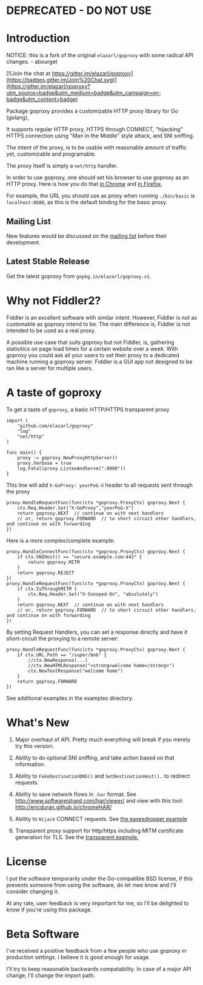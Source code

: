 # DEPRECATED - DO NOT USE

# Introduction

NOTICE: this is a fork of the original `elazarl/goproxy` with some radical API changes. - abourget

[![Join the chat at https://gitter.im/elazarl/goproxy](https://badges.gitter.im/Join%20Chat.svg)](https://gitter.im/elazarl/goproxy?utm_source=badge&utm_medium=badge&utm_campaign=pr-badge&utm_content=badge)

Package goproxy provides a customizable HTTP proxy library for Go (golang),

It supports regular HTTP proxy, HTTPS through CONNECT, "hijacking" HTTPS
connection using "Man in the Middle" style attack, and SNI sniffing.

The intent of the proxy, is to be usable with reasonable amount of traffic
yet, customizable and programable.

The proxy itself is simply a `net/http` handler.

In order to use goproxy, one should set his browser to use goproxy as an HTTP
proxy. Here is how you do that [in Chrome](https://support.google.com/chrome/answer/96815?hl=en)
and [in Firefox](http://www.wikihow.com/Enter-Proxy-Settings-in-Firefox).

For example, the URL you should use as proxy when running `./bin/basic` is
`localhost:8080`, as this is the default binding for the basic proxy.

## Mailing List

New features would be discussed on the [mailing list](https://groups.google.com/forum/#!forum/goproxy-dev)
before their development.

## Latest Stable Release

Get the latest goproxy from `gopkg.in/elazarl/goproxy.v1`.

# Why not Fiddler2?

Fiddler is an excellent software with similar intent. However, Fiddler is not
as customable as goproxy intend to be. The main difference is, Fiddler is not
intended to be used as a real proxy.

A possible use case that suits goproxy but
not Fiddler, is, gathering statisitics on page load times for a certain website over a week.
With goproxy you could ask all your users to set their proxy to a dedicated machine running a
goproxy server. Fiddler is a GUI app not designed to be ran like a server for multiple users.

# A taste of goproxy

To get a taste of `goproxy`, a basic HTTP/HTTPS transparent proxy


    import (
        "github.com/elazarl/goproxy"
        "log"
        "net/http"
    )

    func main() {
        proxy := goproxy.NewProxyHttpServer()
        proxy.Verbose = true
        log.Fatal(proxy.ListenAndServe(":8080"))
    }


This line will add `X-GoProxy: yxorPoG-X` header to all requests sent through the proxy

    proxy.HandleRequestFunc(func(ctx *goproxy.ProxyCtx) goproxy.Next {
        ctx.Req.Header.Set("X-GoProxy","yxorPoG-X")
        return goproxy.NEXT  // continue on with next handlers
        // or, return goproxy.FORWARD  // to short circuit other handlers, and continue on with forwarding
    })

Here is a more complex/complete example:


    proxy.HandleConnectFunc(func(ctx *goproxy.ProxyCtx) goproxy.Next {
        if ctx.SNIHost() == "secure.example.com:443" {
            return goproxy.MITM
        }
        return goproxy.REJECT
    })
    proxy.HandleRequestFunc(func(ctx *goproxy.ProxyCtx) goproxy.Next {
        if ctx.IsThroughMITM {
            ctx.Req.Header.Set("X-Snooped-On", "absolutely")
        }
        return goproxy.NEXT  // continue on with next handlers
        // or, return goproxy.FORWARD  // to short circuit other handlers, and continue on with forwarding
    })


By setting Request Handlers, you can set a response directly and have
it short-circuit the proxying to a remote server:

    proxy.HandleRequestFunc(func(ctx *goproxy.ProxyCtx) goproxy.Next {
        if ctx.URL.Path == "/super/bob" {
            //ctx.NewResponse(...)
            //ctx.NewHTMLResponse("<strong>welcome home</strong>")
            ctx.NewTextResponse("welcome home")
        }
        return goproxy.FORWARD
    })


See additional examples in the examples directory.

# What's New

  1. Major overhaul of API.  Pretty much everything will break if you merely try this version.

  2. Ability to do optional SNI sniffing, and take action based on that information.

  3. Ability to `FakeDestinationDNS()` and `SetDestinationHost()`.. to redirect requests.

  4. Ability to save network flows in `.har` format. See http://www.softwareishard.com/har/viewer/ and view with this tool: http://ericduran.github.io/chromeHAR/

  5. Ability to `Hijack` CONNECT requests. See
[the eavesdropper example](https://github.com/elazarl/goproxy/blob/master/examples/goproxy-eavesdropper/main.go#L27)

  6. Transparent proxy support for http/https including MITM certificate generation for TLS.  See the [transparent example.](https://github.com/elazarl/goproxy/tree/master/examples/goproxy-transparent)

# License

I put the software temporarily under the Go-compatible BSD license,
if this prevents someone from using the software, do let mee know and I'll consider changing it.

At any rate, user feedback is very important for me, so I'll be delighted to know if you're using this package.

# Beta Software

I've received a positive feedback from a few people who use goproxy in production settings.
I believe it is good enough for usage.

I'll try to keep reasonable backwards compatability. In case of a major API change,
I'll change the import path.
